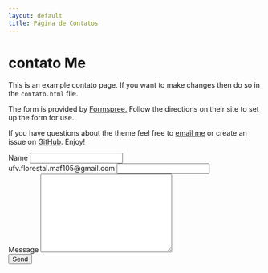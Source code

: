 ```yaml
---
layout: default
title: Página de Contatos
---
```


<div id="contato">
  <h1 class="pageTitle">contato Me</h1>
  <div class="contatoContent">
    <p class="intro">This is an example contato page. If you want to make changes then do so in the <code>contato.html</code> file.</p>
    <p>The form is provided by <a href="http://formspree.io/">Formspree.</a> Follow the directions on their site to set up the form for use.</p>
    <p>If you have questions about the theme feel free to <a href="mailto:brimaidesigns@gmail.com">email me</a> or create an issue on <a href="https://github.com/maf105">GitHub</a>. Enjoy!</p>
  </div>
  <form action="http://formspree.io/ufv.florestal.maf105@gmail.com" method="POST">
    <label for="name">Name</label>
    <input type="text" id="name" name="name" class="full-width"><br>
    <label for="email">ufv.florestal.maf105@gmail.com</label>
    <input type="email" id="email" name="_replyto" class="full-width"><br>
    <label for="message">Message</label>
    <textarea name="message" id="message" cols="30" rows="10" class="full-width"></textarea><br>
    <input type="submit" value="Send" class="button">
  </form>
</div>

